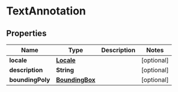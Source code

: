 # TextAnnotation

## Properties
Name | Type | Description | Notes
------------ | ------------- | ------------- | -------------
**locale** | [**Locale**](Locale.md) |  |  [optional]
**description** | **String** |  |  [optional]
**boundingPoly** | [**BoundingBox**](BoundingBox.md) |  |  [optional]
